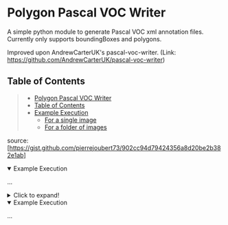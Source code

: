 # Polygon Pascal VOC Writer

A simple python module to generate Pascal VOC xml annotation files. Currently only supports boundingBoxes and polygons.

Improved upon AndrewCarterUK's pascal-voc-writer. (Link: <https://github.com/AndrewCarterUK/pascal-voc-writer>)

## Table of Contents

>- [Polygon Pascal VOC Writer](#Polygon-Pascal-VOC-Writer)
>- [Table of Contents](#Table-of-Contents)
>- [Example Execution](https://github.com/EvitanRelta/git_tutorial/blob/master/example.md#Example-Execution)
>   - [For a single image](https://github.com/EvitanRelta/git_tutorial/blob/master/example.md#For-a-single-image)
>   - [For a folder of images](https://github.com/EvitanRelta/git_tutorial/blob/master/example.md#For-a-folder-of-images)

source: [https://gist.github.com/pierrejoubert73/902cc94d79424356a8d20be2b382e1ab]

<details open>
<summary title='Example Execution'>Example Execution</summary>

<p>...</p>
</details>  

<details>
  <summary>Click to expand!</summary>
  
  ## Heading
  1. A numbered
  2. list
     * With some
     * Sub bullets
</details>

<details open>
<summary title='Example-Execution'>Example Execution</summary>

<p>...</p>
</details>  
